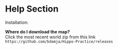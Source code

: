 # Help Section

Installation:  
  
**Where do I download the map?**  
Click the most recent world zip from this link `https://github.com/bdamja/Hippo-Practice/releases`

